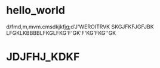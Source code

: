# hello_world
d/fmd,m,mvm.cmsdkjkfjg;d'J'WEROITRVK
SKGJFKFJGFJBK
LFGKLKBBBBLFKGLFKG'F'GK'F'KG'FKG''GK
# JDJFHJ_KDKF
